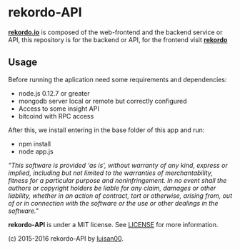 # rekordo-API
<a href="https://www.rekordo.io">**rekordo.io**</a>  is composed of the web-frontend and the backend service or API, this repository is for the backend or API, for the frontend visit <a href="https://github.com/luisan00/rekordo">**rekordo**</a>
## Usage
Before running the aplication need some requirements and dependencies:
- node.js 0.12.7 or greater
- mongodb server local or remote but correctly configured
- Access to some insight API
- bitcoind with RPC access

After this, we install entering in the base folder of this app and run:
- npm install
- node app.js

_"This software is provided 'as is', without warranty of any kind, express or implied, including but not limited to the warranties of merchantability, fitness for a particular purpose and noninfringement. In no event shall the authors or copyright holders be liable for any claim, damages or other liability, whether in an action of contract, tort or otherwise, arising from, out of or in connection with the software or the use or other dealings in the software."_

**rekordo-API** is under a MIT license.
See <a href="https://github.com/luisan00/rekordo-API/blob/master/LICENSE">LICENSE</a> for more information.</p>
<p>(c) 2015-2016 rekordo-API by <a href="https://github.com/luisan00">luisan00</a>.</p>

